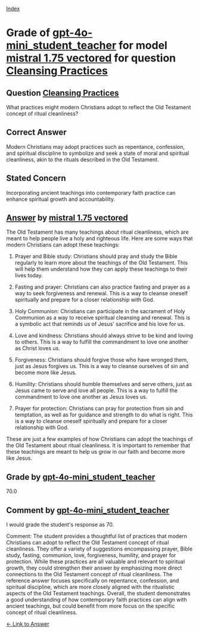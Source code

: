
[Index](../../../../index.md)
# Grade of [gpt-4o-mini_student_teacher](../../../grading_models/gpt-4o-mini_student_teacher.md) for model [mistral 1.75 vectored](../../../answering_models/mistral_1.75_vectored.md) for question [Cleansing Practices](../../../questions/Cleansing_Practices.md)

## Question [Cleansing Practices](../../../questions/Cleansing_Practices.md)
What practices might modern Christians adopt to reflect the Old Testament concept of ritual cleanliness?

## Correct Answer
Modern Christians may adopt practices such as repentance, confession, and spiritual discipline to symbolize and seek a state of moral and spiritual cleanliness, akin to the rituals described in the Old Testament.

## Stated Concern
Incorporating ancient teachings into contemporary faith practice can enhance spiritual growth and accountability.

## [Answer](../Cleansing_Practices.md) by [mistral 1.75 vectored](../../../answering_models/mistral_1.75_vectored.md)
The Old Testament has many teachings about ritual cleanliness, which are meant to help people live a holy and righteous life. Here are some ways that modern Christians can adopt these teachings:

1. Prayer and Bible study: Christians should pray and study the Bible regularly to learn more about the teachings of the Old Testament. This will help them understand how they can apply these teachings to their lives today.

2. Fasting and prayer: Christians can also practice fasting and prayer as a way to seek forgiveness and renewal. This is a way to cleanse oneself spiritually and prepare for a closer relationship with God.

3. Holy Communion: Christians can participate in the sacrament of Holy Communion as a way to receive spiritual cleansing and renewal. This is a symbolic act that reminds us of Jesus' sacrifice and his love for us.

4. Love and kindness: Christians should always strive to be kind and loving to others. This is a way to fulfill the commandment to love one another as Christ loves us.

5. Forgiveness: Christians should forgive those who have wronged them, just as Jesus forgives us. This is a way to cleanse ourselves of sin and become more like Jesus.

6. Humility: Christians should humble themselves and serve others, just as Jesus came to serve and love all people. This is a way to fulfill the commandment to love one another as Jesus loves us.

7. Prayer for protection: Christians can pray for protection from sin and temptation, as well as for guidance and strength to do what is right. This is a way to cleanse oneself spiritually and prepare for a closer relationship with God.

These are just a few examples of how Christians can adopt the teachings of the Old Testament about ritual cleanliness. It is important to remember that these teachings are meant to help us grow in our faith and become more like Jesus.

## Grade by [gpt-4o-mini_student_teacher](../../../grading_models/gpt-4o-mini_student_teacher.md)
70.0

## Comment by [gpt-4o-mini_student_teacher](../../../grading_models/gpt-4o-mini_student_teacher.md)
I would grade the student's response as 70.

Comment: The student provides a thoughtful list of practices that modern Christians can adopt to reflect the Old Testament concept of ritual cleanliness. They offer a variety of suggestions encompassing prayer, Bible study, fasting, communion, love, forgiveness, humility, and prayer for protection. While these practices are all valuable and relevant to spiritual growth, they could strengthen their answer by emphasizing more direct connections to the Old Testament concept of ritual cleanliness. The reference answer focuses specifically on repentance, confession, and spiritual discipline, which are more closely aligned with the ritualistic aspects of the Old Testament teachings. Overall, the student demonstrates a good understanding of how contemporary faith practices can align with ancient teachings, but could benefit from more focus on the specific concept of ritual cleanliness.

[&lt;- Link to Answer](../Cleansing_Practices.md)
